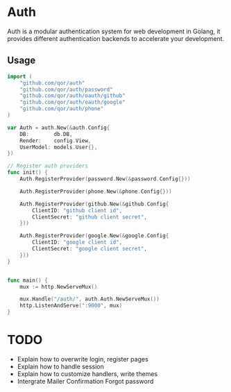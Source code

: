 # Auth

Auth is a modular authentication system for web development in Golang, it provides different authentication backends to accelerate your development.

## Usage

```go
import (
	"github.com/qor/auth"
	"github.com/qor/auth/password"
	"github.com/qor/auth/oauth/github"
	"github.com/qor/auth/oauth/google"
	"github.com/qor/auth/phone"
)

var Auth = auth.New(&auth.Config{
	DB:        db.DB,
	Render:    config.View,
	UserModel: models.User{},
})

// Register auth providers
func init() {
	Auth.RegisterProvider(password.New(&password.Config{}))

	Auth.RegisterProvider(phone.New(&phone.Config{}))

	Auth.RegisterProvider(github.New(&github.Config{
		ClientID: "github client id",
		ClientSecret: "github client secret",
	}))

	Auth.RegisterProvider(google.New(&google.Config{
		ClientID: "google client id",
		ClientSecret: "google client secret",
	}))
}


func main() {
	mux := http.NewServeMux()

	mux.Handle("/auth/", auth.Auth.NewServeMux())
	http.ListenAndServe(":9000", mux)
}
```

# TODO

* Explain how to overwrite login, register pages
* Explain how to handle session
* Explain how to customize handlers, write themes
* Intergrate Mailer
    Confirmation
    Forgot password
